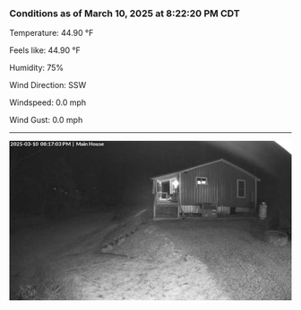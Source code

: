 ### Conditions as of March 10, 2025 at 8:22:20 PM CDT 

Temperature: 44.90 &deg;F

Feels like: 44.90 &deg;F

Humidity: 75%

Wind Direction: SSW

Windspeed: 0.0 mph

Wind Gust: 0.0 mph

---

<img src="./images/latest.jpeg"/>

